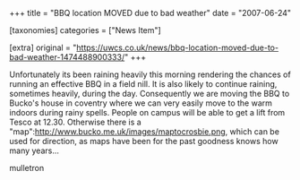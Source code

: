 +++
title = "BBQ location MOVED due to bad weather"
date = "2007-06-24"

[taxonomies]
categories = ["News Item"]

[extra]
original = "https://uwcs.co.uk/news/bbq-location-moved-due-to-bad-weather-1474488900333/"
+++

Unfortunately its been raining heavily this morning rendering the chances of running an effective BBQ in a field nill. It is also likely to continue raining, sometimes heavily, during the day. Consequently we are moving the BBQ to Bucko's house in coventry where we can very easily move to the warm indoors during rainy spells. People on campus will be able to get a lift from Tesco at 12.30. Otherwise there is a "map":http://www.bucko.me.uk/images/maptocrosbie.png, which can be used for direction, as maps have been for the past goodness knows how many years...

mulletron

